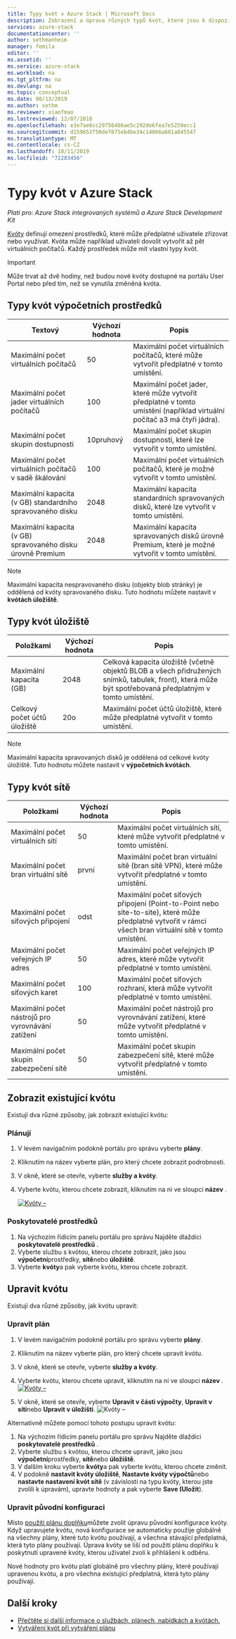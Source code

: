 ```yaml
---
title: Typy kvót v Azure Stack | Microsoft Docs
description: Zobrazení a úprava různých typů kvót, které jsou k dispozici pro služby a prostředky v Azure Stack.
services: azure-stack
documentationcenter: ''
author: sethmanheim
manager: femila
editor: ''
ms.assetid: ''
ms.service: azure-stack
ms.workload: na
ms.tgt_pltfrm: na
ms.devlang: na
ms.topic: conceptual
ms.date: 08/13/2019
ms.author: sethm
ms.reviewer: xiaofmao
ms.lastreviewed: 12/07/2018
ms.openlocfilehash: e3e7ae6cc29756486ae5c292de6fea7e5259ecc1
ms.sourcegitcommit: d159652f50de7875eb4be34c14866a601a045547
ms.translationtype: MT
ms.contentlocale: cs-CZ
ms.lasthandoff: 10/11/2019
ms.locfileid: "72283456"
---
```

# <a name="quota-types-in-azure-stack"></a>Typy kvót v Azure Stack

*Platí pro: Azure Stack integrovaných systémů a Azure Stack Development Kit*

[Kvóty](service-plan-offer-subscription-overview.md#plans) definují omezení prostředků, které může předplatné uživatele zřizovat nebo využívat. Kvóta může například uživateli dovolit vytvořit až pět virtuálních počítačů. Každý prostředek může mít vlastní typy kvót.

> [!IMPORTANT]
> Může trvat až dvě hodiny, než budou nové kvóty dostupné na portálu User Portal nebo před tím, než se vynutila změněná kvóta.

## <a name="compute-quota-types"></a>Typy kvót výpočetních prostředků

| **Textový** | **Výchozí hodnota** | **Popis** |
| --- | --- | --- |
| Maximální počet virtuálních počítačů | 50 | Maximální počet virtuálních počítačů, které může vytvořit předplatné v tomto umístění. |
| Maximální počet jader virtuálních počítačů | 100 | Maximální počet jader, které může vytvořit předplatné v tomto umístění (například virtuální počítač a3 má čtyři jádra). |
| Maximální počet skupin dostupnosti | 10pruhový | Maximální počet skupin dostupnosti, které lze vytvořit v tomto umístění. |
| Maximální počet virtuálních počítačů v sadě škálování | 100 | Maximální počet virtuálních počítačů, které je možné vytvořit v tomto umístění. |
| Maximální kapacita (v GB) standardního spravovaného disku | 2048 | Maximální kapacita standardních spravovaných disků, které lze vytvořit v tomto umístění. |
| Maximální kapacita (v GB) spravovaného disku úrovně Premium | 2048 | Maximální kapacita spravovaných disků úrovně Premium, které je možné vytvořit v tomto umístění. |

> [!NOTE]  
> Maximální kapacita nespravovaného disku (objekty blob stránky) je oddělená od kvóty spravovaného disku. Tuto hodnotu můžete nastavit v **kvótách úložiště**.

## <a name="storage-quota-types"></a>Typy kvót úložiště

| **Položkami** | **Výchozí hodnota** | **Popis** |
| --- | --- | --- |
| Maximální kapacita (GB) |2048 |Celková kapacita úložiště (včetně objektů BLOB a všech přidružených snímků, tabulek, front), která může být spotřebovaná předplatným v tomto umístění. |
| Celkový počet účtů úložiště |20o |Maximální počet účtů úložiště, které může předplatné vytvořit v tomto umístění. |

> [!NOTE]  
> Maximální kapacita spravovaných disků je oddělená od celkové kvóty úložiště. Tuto hodnotu můžete nastavit v **výpočetních kvótách**.

## <a name="network-quota-types"></a>Typy kvót sítě

| **Položkami** | **Výchozí hodnota** | **Popis** |
| --- | --- | --- |
| Maximální počet virtuálních sítí |50 |Maximální počet virtuálních sítí, které může vytvořit předplatné v tomto umístění. |
| Maximální počet bran virtuální sítě |první |Maximální počet bran virtuální sítě (bran sítě VPN), které může vytvořit předplatné v tomto umístění. |
| Maximální počet síťových připojení |odst |Maximální počet síťových připojení (Point-to-Point nebo site-to-site), které může předplatné vytvořit v rámci všech bran virtuální sítě v tomto umístění. |
| Maximální počet veřejných IP adres |50 |Maximální počet veřejných IP adres, které může vytvořit předplatné v tomto umístění. |
| Maximální počet síťových karet |100 |Maximální počet síťových rozhraní, která může vytvořit předplatné v tomto umístění. |
| Maximální počet nástrojů pro vyrovnávání zatížení |50 |Maximální počet nástrojů pro vyrovnávání zatížení, které může vytvořit předplatné v tomto umístění. |
| Maximální počet skupin zabezpečení sítě |50 |Maximální počet skupin zabezpečení sítě, které může vytvořit předplatné v tomto umístění. |

## <a name="view-an-existing-quota"></a>Zobrazit existující kvótu

Existují dva různé způsoby, jak zobrazit existující kvótu:

### <a name="plans"></a>Plánují

1. V levém navigačním podokně portálu pro správu vyberte **plány**.
2. Kliknutím na název vyberte plán, pro který chcete zobrazit podrobnosti.
3. V okně, které se otevře, vyberte **služby a kvóty**.
4. Vyberte kvótu, kterou chcete zobrazit, kliknutím na ni ve sloupci **název** .

    [![Kvóty –](media/azure-stack-quota-types/quotas1sm.png "zobrazení kvót")](media/azure-stack-quota-types/quotas1.png#lightbox)

### <a name="resource-providers"></a>Poskytovatelé prostředků

1. Na výchozím řídicím panelu portálu pro správu Najděte dlaždici **poskytovatelé prostředků** .
2. Vyberte službu s kvótou, kterou chcete zobrazit, jako jsou **výpočetní**prostředky, **sítě**nebo **úložiště**.
3. Vyberte **kvóty**a pak vyberte kvótu, kterou chcete zobrazit.

## <a name="edit-a-quota"></a>Upravit kvótu

Existují dva různé způsoby, jak kvótu upravit:

### <a name="edit-a-plan"></a>Upravit plán

1. V levém navigačním podokně portálu pro správu vyberte **plány**.
2. Kliknutím na název vyberte plán, pro který chcete upravit kvótu.
3. V okně, které se otevře, vyberte **služby a kvóty**.
4. Vyberte kvótu, kterou chcete upravit, kliknutím na ni ve sloupci **název** .
    [![Kvóty –](media/azure-stack-quota-types/quotas1sm.png "zobrazení kvót")](media/azure-stack-quota-types/quotas1.png#lightbox)

5. V okně, které se otevře, vyberte **Upravit v části výpočty**, **Upravit v síti**nebo **Upravit v úložišti**.
    ![Kvóty –](media/azure-stack-quota-types/quotas3.png "zobrazení kvót")

Alternativně můžete pomocí tohoto postupu upravit kvótu:

1. Na výchozím řídicím panelu portálu pro správu Najděte dlaždici **poskytovatelé prostředků** .
2. Vyberte službu s kvótou, kterou chcete upravit, jako jsou **výpočetní**prostředky, **sítě**nebo **úložiště**.
3. V dalším kroku vyberte **kvóty**a pak vyberte kvótu, kterou chcete změnit.
4. V podokně **nastavit kvóty úložiště**, **Nastavte kvóty výpočtů**nebo **nastavte nastavení kvót sítě** (v závislosti na typu kvóty, kterou jste zvolili k úpravám), upravte hodnoty a pak vyberte **Save (Uložit**).

### <a name="edit-original-configuration"></a>Upravit původní konfiguraci
  
Místo [použití plánu doplňku](create-add-on-plan.md)můžete zvolit úpravu původní konfigurace kvóty. Když upravujete kvótu, nová konfigurace se automaticky použije globálně na všechny plány, které tuto kvótu používají, a všechna stávající předplatná, která tyto plány používají. Úprava kvóty se liší od použití plánu doplňku k poskytnutí upravené kvóty, kterou uživatel zvolí k přihlášení k odběru.

Nové hodnoty pro kvótu platí globálně pro všechny plány, které používají upravenou kvótu, a pro všechna existující předplatná, která tyto plány používají.

## <a name="next-steps"></a>Další kroky

- [Přečtěte si další informace o službách, plánech, nabídkách a kvótách.](service-plan-offer-subscription-overview.md)
- [Vytváření kvót při vytváření plánu](azure-stack-create-plan.md)
